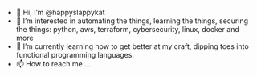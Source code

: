 - 👋 Hi, I’m @happyslappykat
- 👀 I’m interested in automating the things, learning the things, securing the things: python, aws, terraform, cybersecurity, linux, docker and more
- 🌱 I’m currently learning how to get better at my craft, dipping toes into functional programming languages.
- 📫 How to reach me ...

<!---
happyslappykat/happyslappykat is a ✨ special ✨ repository because its `README.md` (this file) appears on your GitHub profile.
You can click the Preview link to take a look at your changes.
--->

